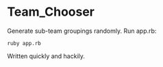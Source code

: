 Team_Chooser
============

Generate sub-team groupings randomly. Run app.rb:

```
ruby app.rb
```

Written quickly and hackily.
